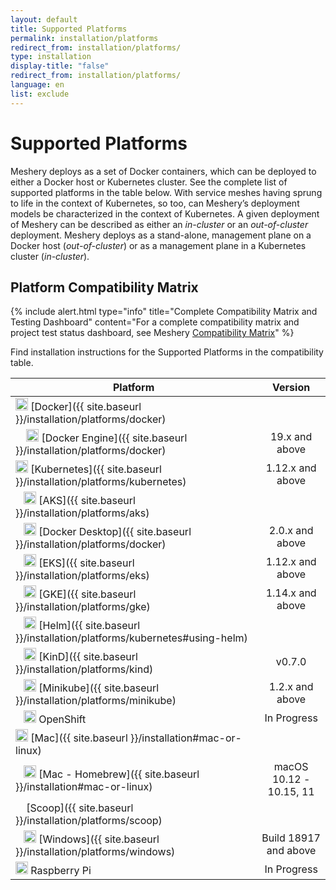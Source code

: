 ```yaml
---
layout: default
title: Supported Platforms
permalink: installation/platforms
redirect_from: installation/platforms/
type: installation
display-title: "false"
redirect_from: installation/platforms/
language: en
list: exclude
---
```


# Supported Platforms<a name="compatibility-matrix"></a>
Meshery deploys as a set of Docker containers, which can be deployed to either a Docker host or Kubernetes cluster. See the complete list of supported platforms in the table below. With service meshes having sprung to life in the context of Kubernetes, so too, can Meshery’s deployment models be characterized in the context of Kubernetes. A given deployment of Meshery can be described as either an _in-cluster_ or an _out-of-cluster_ deployment. Meshery deploys as a stand-alone, management plane on a Docker host (_out-of-cluster_) or as a management plane in a Kubernetes cluster (_in-cluster_). 


## Platform Compatibility Matrix



{% include alert.html type="info" title="Complete Compatibility Matrix and Testing Dashboard" content="For a complete compatibility matrix and project test status dashboard, see Meshery <a href='/project/compatibility-matrix'>Compatibility Matrix</a>" %}

Find installation instructions for the Supported Platforms in the compatibility table.

| Platform                                                                                                                                              |        Version        |
| ----------------------------------------------------------------------------------------------------------------------------------------------------- | :-------------------: |
| <img src="/assets/img/platforms/docker.svg" width="20" height="20" /> [Docker]({{ site.baseurl }}/installation/platforms/docker)                              |                       |
| &nbsp;&nbsp;&nbsp; <img src="/assets/img/platforms/docker.svg" width="20" height="20" /> [Docker Engine]({{ site.baseurl }}/installation/platforms/docker)    |    19.x and above     |
| <img src="/assets/img/platforms/kubernetes.svg" width="20" height="20" /> [Kubernetes]({{ site.baseurl }}/installation/platforms/kubernetes)                  |   1.12.x and above    |
| &nbsp;&nbsp;&nbsp;<img src="/assets/img/platforms/aks.svg" width="20" height="20" /> [AKS]({{ site.baseurl }}/installation/platforms/aks)                     |                       |
| &nbsp;&nbsp;&nbsp;<img src="/assets/img/platforms/docker.svg" width="20" height="20" /> [Docker Desktop]({{ site.baseurl }}/installation/platforms/docker)    |    2.0.x and above    |
| &nbsp;&nbsp;&nbsp;<img src="/assets/img/platforms/eks.png" width="20" height="20" /> [EKS]({{ site.baseurl }}/installation/platforms/eks)                     |   1.12.x and above    |
| &nbsp;&nbsp;&nbsp;<img src="/assets/img/platforms/gke.png" width="20" height="20" /> [GKE]({{ site.baseurl }}/installation/platforms/gke)                     |   1.14.x and above    |
| &nbsp;&nbsp;&nbsp;<img src="/assets/img/platforms/helm.svg" width="20" height="20" /> [Helm]({{ site.baseurl }}/installation/platforms/kubernetes#using-helm) |                       |
| &nbsp;&nbsp;&nbsp;<img src="/assets/img/platforms/kind.png" width="20" height="20" /> [KinD]({{ site.baseurl }}/installation/platforms/kind)                  |        v0.7.0         |
| &nbsp;&nbsp;&nbsp;<img src="/assets/img/platforms/minikube.png" width="20" height="20" /> [Minikube]({{ site.baseurl }}/installation/platforms/minikube)      |    1.2.x and above    |
| &nbsp;&nbsp;&nbsp;<img src="/assets/img/platforms/openshift.svg" width="20" height="20" /> OpenShift                                             |      In Progress      |
| <img src="/assets/img/platforms/apple.svg" width="20" height="20" vertical-align="middle" /> [Mac]({{ site.baseurl }}/installation#mac-or-linux)              |                       |
| &nbsp;&nbsp;&nbsp;<img src="/assets/img/platforms/homebrew.png" width="20" height="20" /> [Mac - Homebrew]({{ site.baseurl }}/installation#mac-or-linux)      | macOS 10.12 - 10.15, 11 |
| &nbsp;&nbsp;&nbsp; [Scoop]({{ site.baseurl }}/installation/platforms/scoop)                                                                                                |                       |
| &nbsp;&nbsp;&nbsp;<img src="/assets/img/platforms/wsl2.png" width="20" height="20" /> [Windows]({{ site.baseurl }}/installation/platforms/windows)                  | Build 18917 and above |
| <img src="/assets/img/platforms/raspberry-pi.png" width="20" height="20" /> Raspberry Pi                                                         |      In Progress      |
